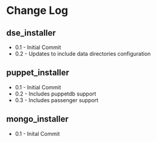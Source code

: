 Change Log
==========

dse_installer
-------------
* 0.1 - Initial Commit
* 0.2 - Updates to include data directories configuration

puppet_installer
----------------
* 0.1 - Initial Commit
* 0.2 - Includes puppetdb support
* 0.3 - Includes passenger support

mongo_installer
---------------
* 0.1 - Inital Commit
